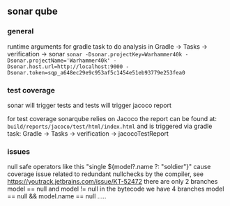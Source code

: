 ## sonar qube

### general 
runtime arguments for gradle task to do analysis in Gradle -> Tasks -> verification -> sonar
`sonar -Dsonar.projectKey=Warhammer40k -Dsonar.projectName='Warhammer40k' -Dsonar.host.url=http://localhost:9000 -Dsonar.token=sqp_a648ec29e9c953af5c1454e51eb93779e253fea0`

### test coverage

sonar will trigger tests and tests will trigger jacoco report

for test coverage sonarqube relies on Jacoco the report can be found at:
 `build/reports/jacoco/test/html/index.html`
and is triggered via gradle task:
Gradle -> Tasks -> verification -> jacocoTestReport


### issues
 null safe operators like this "single ${model?.name ?: "soldier"}"
 cause coverage issue related to redundant nullchecks by the compiler, see https://youtrack.jetbrains.com/issue/KT-52472
 there are only 2 branches model == null and model != null
 in the bytecode we have 4 branches model == null && model.name == null  .....

